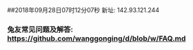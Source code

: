 ##2018年09月28日07时12分07秒 新址: 142.93.121.244
### 兔友常见问题及解答: https://github.com/wanggonging/d/blob/w/FAQ.md
